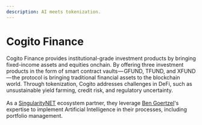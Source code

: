 ```yaml
---
description: AI meets tokenization.
---
```


# Cogito Finance

Cogito Finance provides institutional-grade investment products by bringing fixed-income assets and equities onchain. By offering three investment products in the form of smart contract vaults — GFUND, TFUND, and XFUND — the protocol is bringing traditional financial assets to the blockchain world. Through tokenization, Cogito addresses challenges in DeFi, such as unsustainable yield farming, credit risk, and regulatory uncertainty. \
\
As a [SingularityNET](https://singularitynet.io/) ecosystem partner, they leverage [Ben Goertzel](https://twitter.com/bengoertzel)'s expertise to implement Artificial Intelligence in their processes, including portfolio management.
